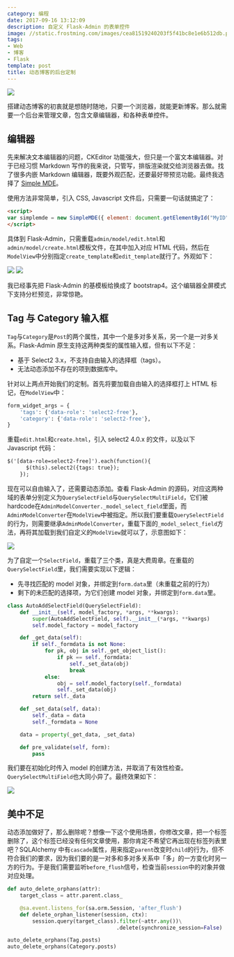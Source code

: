 ```yaml
---
category: 编程
date: 2017-09-16 13:12:09
description: 自定义 Flask-Admin 的表单控件
image: //static.frostming.com/images/cea81519240203f5f41bc8e1e6b512db.png
tags:
- Web
- 博客
- Flask
template: post
title: 动态博客的后台定制
---
```


[![](https://badge.juejin.im/entry/59bfd19a5188256c4b72456a/likes.svg?style=flat)](https://juejin.im/entry/59bfd19a5188256c4b72456a/detail)

搭建动态博客的初衷就是想随时随地，只要一个浏览器，就能更新博客。那么就需要一个后台来管理文章，包含文章编辑器，和各种表单控件。

## 编辑器

先来解决文本编辑器的问题，CKEditor 功能强大，但只是一个富文本编辑器。对于已经习惯 Markdown 写作的我来说，只管写，排版渲染就交给浏览器去做。找了很多内嵌 Markdown 编辑器，既要外观匹配，还要最好带预览功能。最终我选择了 [Simple MDE](https://simplemde.com/)。

使用方法非常简单，引入 CSS, Javascript 文件后，只需要一句话就搞定了：

```html
<script>
var simplemde = new SimpleMDE({ element: document.getElementById("MyID") });
</script>
```

具体到 Flask-Admin，只需重载`admin/model/edit.html`和`admin/model/create.html`模板文件，在其中加入对应 HTML 代码，然后在`ModelView`中分别指定`create_template`和`edit_template`就行了。外观如下：

![](//static.frostming.com/images/f6aca0a2dcd505bec32431b8def9980c.png) ![](//static.frostming.com/images/1e68d9b76e35928fcf4e833ecd3e7786.png)

我已经事先把 Flask-Admin 的基模板给换成了 bootstrap4。这个编辑器全屏模式下支持分栏预览，非常惊艳。

## Tag 与 Category 输入框

`Tag`与`Category`是`Post`的两个属性，其中一个是多对多关系，另一个是一对多关系。Flask-Admin 原生支持这两种类型的属性输入框，但有以下不足：

- 基于 Select2 3.x，不支持自由输入的选择框（tags）。
- 无法动态添加不存在的项到数据库中。

针对以上两点开始我们的定制。首先将要加载自由输入的选择框打上 HTML 标记，在`ModelView`中：

```python
form_widget_args = {
    'tags': {'data-role': 'select2-free'},
    'category': {'data-role': 'select2-free'},
}
```

重载`edit.html`和`create.html`，引入 select2 4.0.x 的文件，以及以下 Javascript 代码：

```html
$('[data-role=select2-free]').each(function(){
      $(this).select2({tags: true});
    });
```

现在可以自由输入了，还需要动态添加。查看 Flask-Admin 的源码，对应这两种域的表单分别定义为`QuerySelectField`与`QuerySelectMultiField`，它们被 hardcode在`AdminModelConverter._model_select_field`里面，而`AdminModelConverter`在`ModelView`中被指定。所以我们要重载`QuerySelectField`的行为，则需要继承`AdminModelConverter`，重载下面的`_model_select_field`方法，再将其加载到我们自定义的`ModelView`就可以了，示意图如下：

![](//static.frostming.com/images/d82620114808d9527afacfda0d2e3b17.png)

为了自定一个`SelectField`，重载了三个类，真是大费周章。在重载的`QuerySelectField`里，我们需要实现以下逻辑：

- 先寻找匹配的 model 对象，并绑定到`form.data`里（未重载之前的行为）
- 剩下的未匹配的选择项，为它们创建 model 对象，并绑定到`form.data`里。

```python
class AutoAddSelectField(QuerySelectField):
    def __init__(self, model_factory, *args, **kwargs):
        super(AutoAddSelectField, self).__init__(*args, **kwargs)
        self.model_factory = model_factory

    def _get_data(self):
        if self._formdata is not None:
            for pk, obj in self._get_object_list():
                if pk == self._formdata:
                    self._set_data(obj)
                    break
            else:
                obj = self.model_factory(self._formdata)
                self._set_data(obj)
        return self._data

    def _set_data(self, data):
        self._data = data
        self._formdata = None

    data = property(_get_data, _set_data)

    def pre_validate(self, form):
        pass
```
我们要在初始化时传入 model 的创建方法，并取消了有效性检查。`QuerySelectMultiField`也大同小异了。最终效果如下：

![](//static.frostming.com/images/Untitled.gif)

## 美中不足

动态添加做好了，那么删除呢？想像一下这个使用场景，你修改文章，把一个标签删除了，这个标签已经没有任何文章使用，那你肯定不希望它再出现在标签列表里吧？SQLAlchemy 中有`cascade`属性，用来指定`parent`改变时`child`的行为，但不符合我们的要求，因为我们要的是一对多和多对多关系中「多」的一方变化时另一方的行为。于是我们需要监听`before_flush`信号，检查当前`session`中的对象并做对应处理。

```python
def auto_delete_orphans(attr):
    target_class = attr.parent.class_

    @sa.event.listens_for(sa.orm.Session, 'after_flush')
    def delete_orphan_listener(session, ctx):
        session.query(target_class).filter(~attr.any())\
                                   .delete(synchronize_session=False)

auto_delete_orphans(Tag.posts)
auto_delete_orphans(Category.posts)
```
